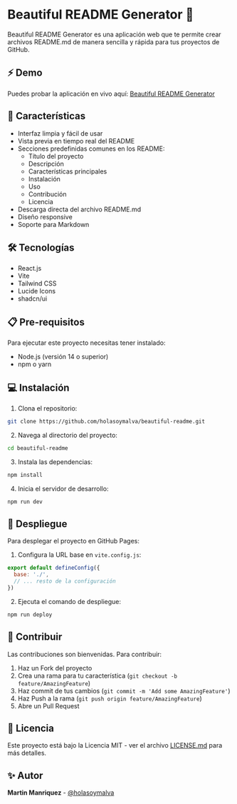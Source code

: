 # Beautiful README Generator 🚀

Beautiful README Generator es una aplicación web que te permite crear archivos README.md de manera sencilla y rápida para tus proyectos de GitHub.

## ⚡️ Demo

Puedes probar la aplicación en vivo aquí: [Beautiful README Generator](https://holasoymalva.github.io/beautiful-readme/)

## 🎯 Características

- Interfaz limpia y fácil de usar
- Vista previa en tiempo real del README
- Secciones predefinidas comunes en los README:
  - Título del proyecto
  - Descripción
  - Características principales
  - Instalación
  - Uso
  - Contribución
  - Licencia
- Descarga directa del archivo README.md
- Diseño responsive
- Soporte para Markdown

## 🛠️ Tecnologías

- React.js
- Vite
- Tailwind CSS
- Lucide Icons
- shadcn/ui

## 📋 Pre-requisitos

Para ejecutar este proyecto necesitas tener instalado:

- Node.js (versión 14 o superior)
- npm o yarn

## 💻 Instalación

1. Clona el repositorio:
```bash
git clone https://github.com/holasoymalva/beautiful-readme.git
```

2. Navega al directorio del proyecto:
```bash
cd beautiful-readme
```

3. Instala las dependencias:
```bash
npm install
```

4. Inicia el servidor de desarrollo:
```bash
npm run dev
```

## 🚀 Despliegue

Para desplegar el proyecto en GitHub Pages:

1. Configura la URL base en `vite.config.js`:
```javascript
export default defineConfig({
  base: './',
  // ... resto de la configuración
})
```

2. Ejecuta el comando de despliegue:
```bash
npm run deploy
```

## 🤝 Contribuir

Las contribuciones son bienvenidas. Para contribuir:

1. Haz un Fork del proyecto
2. Crea una rama para tu característica (`git checkout -b feature/AmazingFeature`)
3. Haz commit de tus cambios (`git commit -m 'Add some AmazingFeature'`)
4. Haz Push a la rama (`git push origin feature/AmazingFeature`)
5. Abre un Pull Request

## 📝 Licencia

Este proyecto está bajo la Licencia MIT - ver el archivo [LICENSE.md](LICENSE.md) para más detalles.

## ✨ Autor

**Martin Manriquez** - [@holasoymalva](https://github.com/holasoymalva)